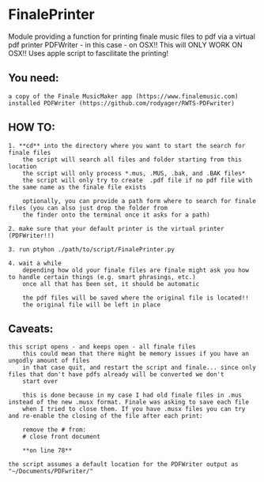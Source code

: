 # FinalePrinter

Module providing a function for printing finale music files to pdf via a virtual pdf printer
PDFWriter - in this case -  on OSX!! This will ONLY WORK ON OSX!! Uses apple script to fascilitate the printing!

## You need:
    a copy of the Finale MusicMaker app (https://www.finalemusic.com)
    installed PDFWriter (https://github.com/rodyager/RWTS-PDFwriter)

## HOW TO:
    1. **cd** into the directory where you want to start the search for finale files
        the script will search all files and folder starting from this location
        the script will only process *.mus, .MUS, .bak, and .BAK files*
        the script will only try to create  .pdf file if no pdf file with the same name as the finale file exists

        optionally, you can provide a path form where to search for finale files (you can also just drop the folder from
        the finder onto the terminal once it asks for a path)

    2. make sure that your default printer is the virtual printer (PDFWriter!!)

    3. run ptyhon ./path/to/script/FinalePrinter.py

    4. wait a while
        depending how old your finale files are finale might ask you how to handle certain things (e.g. smart phrasings, etc.)
        once all that has been set, it should be automatic

        the pdf files will be saved where the original file is located!!
        the original file will be left in place

## Caveats:
    this script opens - and keeps open - all finale files
        this could mean that there might be memory issues if you have an ungodly amount of files
        in that case quit, and restart the script and finale... since only files that don't have pdfs already will be converted we don't
        start over

        this is done because in my case I had old finale files in .mus instead of the new .musx format. Finale was asking to save each file
        when I tried to close them. If you have .musx files you can try and re-enable the closing of the file after each print:

        remove the # from:
        # close front document

        **on line 78**

    the script assumes a default location for the PDFWriter output as "~/Documents/PDFwriter/"
